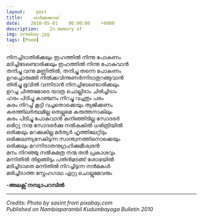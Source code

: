 ```yaml
---
layout:    post
title:    ഓർമ്മക്കായ്
date:    2010-05-01    00:00:00    +0000
description:    In memory of
img: ormakay.jpg
tags: [Poem]
---
```


നിനച്ചിടാതിരിക്കലും ഇഹത്തിൽ നിന്നു പോകണം  
മടിച്ചിടേണ്ടൊരിക്കലും ഇഹത്തിൽ നിന്നു പോകുവാൻ  
തനിച്ചു വന്നു മണ്ണിതിൽ, തനിച്ചു തന്നെ പോകണം  
ഉറച്ചൊരുങ്ങി നിൽക്കവിന്നുണർന്നിടാതുറങ്ങുവാൻ  
തിരിച്ചു ഭൂവിൽ വന്നിടാൻ നിനച്ചിടേണ്ടൊരിക്കലും  
ഉറച്ച ചിത്തമോടെ യാത്ര ചൊല്ലിടാം ചിരിച്ചിടാം  
ഹരം പിടിച്ചു കാഞ്ചനം നിറച്ചു വച്ചതും പരം  
കരം നിറച്ച് കൂട്ടി വച്ചതൊക്കെയും ത്യജിക്കണം  
കരത്തിലർത്ഥമില്ല തെല്ലുമെ കരുത്തനാകിലും  
കരം പിടിച്ചു പോകുവാൻ കനിഞ്ഞിടില്ല സോദരർ  
ഒരിറ്റു നന്മ സോദരർക്കു നൽകുകിൽ ധരിത്രിയിൽ  
ഒരിക്കലും മറക്കുകില്ല മർത്യർ ഹൃത്തിലേറ്റിടും  
ഒരിക്കലന്ന്യനേകിടുന്ന സാന്ത്വനത്തിനൊക്കെയും  
ഒരിക്കലും മറന്നിടാതനുഗ്രഹിക്കുമീശ്വരൻ  
മനം നിറഞ്ഞു നൽകുമത്ര നന്മ തൻ പ്രകാശവും  
മന്നിതിൽ തിളങ്ങിടും പതിൻമടങ്ങ് ശോഭയിൽ  
മടിച്ചിടാതെ മന്നിതിൽ നിറച്ചിടുന്ന നൻമകൾ  
മരിച്ചിടാത്ത സ്നേഹഗാഥ ഏറ്റു ചൊല്ലുമേവരും  

**-അലക്സ് നമ്പ്യാപറമ്പിൽ**

----------
_Credits: Photo by sasint from pixabay.com_  
_Published on Nambiaparambil Kudumbayoga Bulletin 2010_